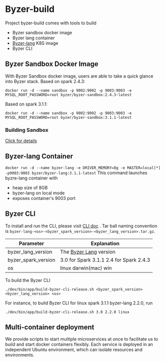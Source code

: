 # Byzer-build

Project byzer-build comes with tools to build
- Byzer sandbox docker image
- Byzer lang container
- [Byzer-lang](https://github.com/byzer-org/byzer-lang/) K8S image
- Byzer CLI

## Byzer Sandbox Docker Image
With Byzer Sandbox docker image, users are able to take a quick glance into Byzer stack.
Based on spark 2.4.3:
```
docker run -d --name sandbox -p 9002:9002 -p 9003:9003 -e MYSQL_ROOT_PASSWORD=root byzer/byzer-sandbox:2.4.3-latest
```

Based on spark 3.1.1:
```
docker run -d --name sandbox -p 9002:9002 -p 9003:9003 -e MYSQL_ROOT_PASSWORD=root byzer/byzer-sandbox:3.1.1-latest

```

### Building Sandbox
[Click for details](./docs/sandbox.md)

## Byzer-lang Container
`docker run -d --name byzer-lang -e DRIVER_MEMORY=8g -e MASTER=local[*] -p9003:9003 byzer/byzer-lang:3.1.1-latest`
This command launches byzre-lang container with
- heap size of 8GB
- byzer-lang on local mode
- exposes container's 9003 port 

## Byzer CLI
To install and run the CLI, please visit [CLI doc](https://docs.byzer.org/#/byzer-lang/zh-cn/installation/cli-installation) .
Tar ball naming convention is `byzer-lang-<os>-<byzer_spark_version>-<byzer_lang_version>.tar.gz`.

| Parameter           | Explanation                                                             |
|---------------------|-------------------------------------------------------------------------|
| byzer_lang_version  | The [Byzer Lang](https://github.com/byzer-org/byzer-lang/pulls) version |
| byzer_spark_version | 3.0 for Spark 3.1.1 2.4 for Spark 2.4.3                                 |
| os                  | linux darwin(mac) win                                                   |

To build the Byzer CLI
```shell
./dev/bin/app/build-byzer-cli-release.sh <byzer_spark_version> <byzer_lang_version> <os>
```
For instance, to build Byzer CLI for linux spark 3.1.1 byzer-lang 2.2.0, run
```shell
./dev/bin/app/build-byzer-cli-release.sh 3.0 2.2.0 linux
```

## Multi-container deployment

We provide scripts to start multiple microservices at once to facilitate us to build and start docker containers flexibly. Each service is deployed in an independent Ubuntu environment, which can isolate resources and environments.

